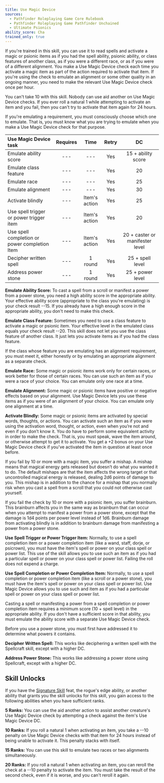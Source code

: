 ```yaml
---
title: Use Magic Device
sources:
  - Pathfinder Roleplaying Game Core Rulebook
  - Pathfinder Roleplaying Game Pathfinder Unchained
  - Ultimate Psionics
ability_score: Cha
trained_only: true
---
```


If you're trained in this skill, you can use it to read spells and activate a magic or psionic items as if you had the spell ability, psionic ability, or class features of another class, as if you were a different race, or as if you were of a different alignment. You make a Use Magic Device check each time you activate a magic item as part of the action required to activate that item. If you're using the check to emulate an alignment or some other quality in an ongoing manner, you need to make the relevant Use Magic Device check once per hour.

You can't take 10 with this skill. Nobody can use aid another on Use Magic Device checks. If you ever roll a natural 1 while attempting to activate an item and you fail, then you can't try to activate that item again for 24 hours.

If you're emulating a requirement, you must consciously choose which one to emulate. That is, you must know what you are trying to emulate when you make a Use Magic Device check for that purpose.

| Use Magic Device task                         | Requires |     Time      | Retry |               DC                |
|:----------------------------------------------|:--------:|:-------------:|:-----:|:-------------------------------:|
| Emulate ability score                         |   ---    |      ---      |  Yes  |       15 + ability score        |
| Emulate class feature                         |   ---    |      ---      |  Yes  |               20                |
| Emulate race                                  |   ---    |      ---      |  Yes  |               25                |
| Emulate alignment                             |   ---    |      ---      |  Yes  |               30                |
| Activate blindly                              |   ---    | Item's action |  Yes  |               25                |
| Use spell trigger or power trigger item       |   ---    | Item's action |  Yes  |               20                |
| Use spell completion or power completion Item |   ---    | Item's action |  Yes  | 20 + caster or manifester level |
| Decipher written spell                        |   ---    |    1 round    |  Yes  |        25 + spell level         |
| Address power stone                           |   ---    |    1 round    |  Yes  |        25 + power level         |

**Emulate Ability Score:** To cast a spell from a scroll or manifest a power from a power stone, you need a high ability score in the appropriate ability. Your effective ability score (appropriate to the class you're emulating) is your check result --15. If you already have a high enough score in the appropriate ability, you don't need to make this check.

**Emulate Class Feature:** Sometimes you need to use a class feature to activate a magic or psionic item. Your effective level in the emulated class equals your check result --20. This skill does not let you use the class feature of another class. It just lets you activate items as if you had the class feature.

If the class whose feature you are emulating has an alignment requirement, you must meet it, either honestly or by emulating an appropriate alignment as a separate check.

**Emulate Race:** Some magic or psionic items work only for certain races, or work better for those of certain races. You can use such an item as if you were a race of your choice. You can emulate only one race at a time.

**Emulate Alignment:** Some magic or psionic items have positive or negative effects based on your alignment. Use Magic Device lets you use these items as if you were of an alignment of your choice. You can emulate only one alignment at a time.

**Activate Blindly:** Some magic or psionic items are activated by special words, thoughts, or actions. You can activate such an item as if you were using the activation word, thought, or action, even when you’re not and even if you don’t know it. You do have to perform some equivalent activity in order to make the check. That is, you must speak, wave the item around, or otherwise attempt to get it to activate. You get a +2 bonus on your Use Magic Device check if you’ve activated the item in question at least once before.

If you fail by 10 or more with a magic item, you suffer a mishap. A mishap means that magical energy gets released but doesn’t do what you wanted it to do. The default mishaps are that the item affects the wrong target or that uncontrolled magical energy is released, dealing 2d6 points of damage to you. This mishap is in addition to the chance for a mishap that you normally risk when you cast a spell from a scroll that you could not otherwise cast yourself.

If you fail the check by 10 or more with a psionic item, you suffer brainburn. This brainburn affects you in the same way as brainburn that can occur when you attempt to manifest a power from a power stone, except that the damage is 1d4 points per power level instead of 1d6. Brainburn damage from activating blindly is in addition to brainburn damage from manifesting a power from a power stone.

**Use Spell Trigger or Power Trigger Item:** Normally, to use a spell completion item or a power completion item (like a wand, staff, dorje, or psicrown), you must have the item's spell or power on your class spell or power list. This use of the skill allows you to use such an item as if you had a particular spell or power on your class spell or power list. Failing the roll does not expend a charge.

**Use Spell Completion or Power Completion Item:** Normally, to use a spell completion or power completion item (like a scroll or a power stone), you must have the item's spell or power on your class spell or power list. Use Magic Device allows you to use such and item as if you had a particular spell or power on your class spell or power list.

Casting a spell or manifesting a power from a spell completion or power completion item requires a minimum score (10 + spell level) in the appropriate ability. If you don't have a sufficient score in that ability, you must emulate the ability score with a separate Use Magic Device check.

Before you use a power stone, you must first have addressed it to determine what powers it contains.

**Decipher Written Spell:** This works like deciphering a written spell with the Spellcraft skill, except with a higher DC.

**Address Power Stone:** This works like addressing a power stone using Spellcraft, except with a higher DC.

## Skill Unlocks

If you have the [Signature Skill](/feats/signature-skill/) feat, the rogue's edge ability, or another ability that grants you the skill unlocks for this skill, you gain access to the following abilities when you have sufficient ranks.

**5 Ranks:** You can use the aid another action to assist another creature's Use Magic Device check by attempting a check against the item's Use Magic Device DC.

**10 Ranks:** If you roll a natural 1 when activating an item, you take a --10 penalty on Use Magic Device checks with that item for 24 hours instead of being unable to activate it. This penalty stacks with itself.

**15 Ranks:** You can use this skill to emulate two races or two alignments simultaneously.

**20 Ranks:** If you roll a natural 1 when activating an item, you can reroll the check at a --10 penalty to activate the item. You must take the result of the second check, even if it is worse, and you can't reroll it again.
